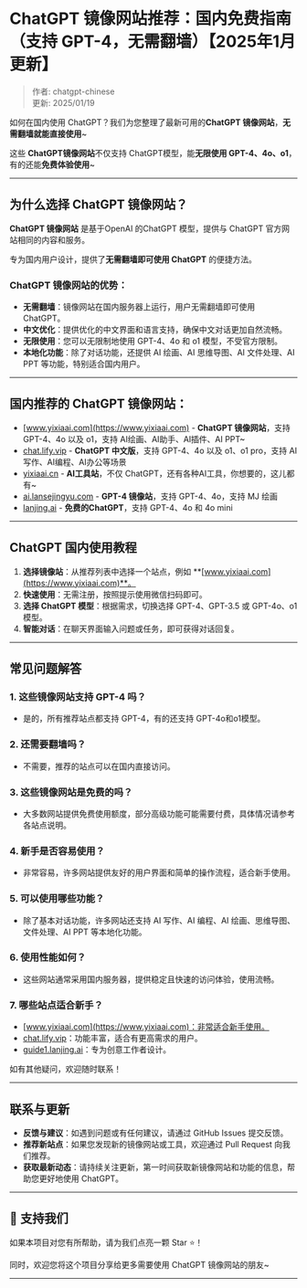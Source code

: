 # ChatGPT 镜像网站推荐：国内免费指南（支持 GPT-4，无需翻墙）【2025年1月更新】

>作者: chatgpt-chinese <br/>
>更新: 2025/01/19

如何在国内使用 ChatGPT？我们为您整理了最新可用的**ChatGPT 镜像网站**，**无需翻墙就能直接使用**~

这些 **ChatGPT镜像网站**不仅支持 ChatGPT模型，能**无限使用 GPT-4、4o、o1**，有的还能**免费体验使用**~

---

## 为什么选择 ChatGPT 镜像网站？

**ChatGPT 镜像网站** 是基于OpenAI 的ChatGPT 模型，提供与 ChatGPT 官方网站相同的内容和服务。

专为国内用户设计，提供了**无需翻墙即可使用 ChatGPT** 的便捷方法。

### ChatGPT 镜像网站的优势：

- **无需翻墙**：镜像网站在国内服务器上运行，用户无需翻墙即可使用 ChatGPT。
- **中文优化**：提供优化的中文界面和语言支持，确保中文对话更加自然流畅。
- **无限使用**：您可以无限制地使用 GPT-4、4o 和 o1 模型，不受官方限制。
- **本地化功能**：除了对话功能，还提供 AI 绘画、AI 思维导图、AI 文件处理、AI PPT 等功能，特别适合国内用户。

---

## 国内推荐的 ChatGPT 镜像网站：

- [www.yixiaai.com](https://www.yixiaai.com) - **ChatGPT 镜像网站**，支持 GPT-4、4o 以及 o1，支持 AI绘画、AI助手、AI插件、AI PPT~
- [chat.lify.vip](https://chat.lify.vip) - **ChatGPT 中文版**，支持 GPT-4、4o 以及 o1、o1 pro，支持 AI写作、AI编程、AI办公等场景
- [yixiaai.cn](https://yixiaai.cn) - **AI工具站**，不仅 ChatGPT，还有各种AI工具，你想要的，这儿都有~
- [ai.lansejingyu.com](https://ai.lansejingyu.com) - **GPT-4 镜像站**，支持 GPT-4、4o，支持 MJ 绘画
- [lanjing.ai](https://lanjing.ai) - **免费的ChatGPT**，支持 GPT-4、4o 和 4o mini

---

## ChatGPT 国内使用教程

1. **选择镜像站**：从推荐列表中选择一个站点，例如 **[www.yixiaai.com](https://www.yixiaai.com)**。
2. **快速使用**：无需注册，按照提示使用微信扫码即可。
3. **选择 ChatGPT 模型**：根据需求，切换选择 GPT-4、GPT-3.5 或 GPT-4o、o1 模型。
4. **智能对话**：在聊天界面输入问题或任务，即可获得对话回复。

---

## 常见问题解答

### 1. 这些镜像网站支持 GPT-4 吗？
- 是的，所有推荐站点都支持 GPT-4，有的还支持 GPT-4o和o1模型。

### 2. 还需要翻墙吗？
- 不需要，推荐的站点可以在国内直接访问。

### 3. 这些镜像网站是免费的吗？
- 大多数网站提供免费使用额度，部分高级功能可能需要付费，具体情况请参考各站点说明。

### 4. 新手是否容易使用？
- 非常容易，许多网站提供友好的用户界面和简单的操作流程，适合新手使用。

### 5. 可以使用哪些功能？
- 除了基本对话功能，许多网站还支持 AI 写作、AI 编程、AI 绘画、思维导图、文件处理、AI PPT 等本地化功能。

### 6. 使用性能如何？
- 这些网站通常采用国内服务器，提供稳定且快速的访问体验，使用流畅。

### 7. 哪些站点适合新手？
- [www.yixiaai.com](https://www.yixiaai.com)：非常适合新手使用。
- [chat.lify.vip](https://chat.lify.vip)：功能丰富，适合有更高需求的用户。
- [guide1.lanjing.ai](https://guide1.lanjing.ai)：专为创意工作者设计。

如有其他疑问，欢迎随时联系！

---

## 联系与更新

- **反馈与建议**：如遇到问题或有任何建议，请通过 GitHub Issues 提交反馈。
- **推荐新站点**：如果您发现新的镜像网站或工具，欢迎通过 Pull Request 向我们推荐。
- **获取最新动态**：请持续关注更新，第一时间获取新镜像网站和功能的信息，帮助您更好地使用 ChatGPT。

---

## 🌟 支持我们

如果本项目对您有所帮助，请为我们点亮一颗 Star ⭐！

同时，欢迎您将这个项目分享给更多需要使用 ChatGPT 镜像网站的朋友~

---
